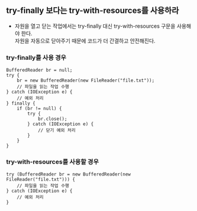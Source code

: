 ## try-finally 보다는 try-with-resources를 사용하라
- 자원을 열고 닫는 작업에서는 try-finally 대신 try-with-resources 구문을 사용해야 한다.  
자원을 자동으로 닫아주기 때문에 코드가 더 간결하고 안전해진다.
  
### try-finally를 사용 경우

```
BufferedReader br = null;
try {
    br = new BufferedReader(new FileReader("file.txt"));
    // 파일을 읽는 작업 수행
} catch (IOException e) {
    // 예외 처리
} finally {
    if (br != null) {
        try {
            br.close();
        } catch (IOException e) {
            // 닫기 예외 처리
        }
    }
}
```
### try-with-resources를 사용할 경우 
 
```
try (BufferedReader br = new BufferedReader(new FileReader("file.txt"))) {
    // 파일을 읽는 작업 수행
} catch (IOException e) {
    // 예외 처리
}
```
